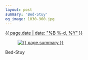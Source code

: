 ```yaml
---
layout: post
summary: 'Bed-Stuy'
og_image: 1030-960.jpg
---
```


<p>
 <time>
  <a href="/1030">
   {{ page.date | date: "%B %-d, %Y" }}
  </a>
 </time>
 <a href="/1030">
  <figure data-taken="10/25/2019">
   <img alt="{{ page.summary }}" sizes="(min-width: 700px) 50vw, calc(100vw - 2rem)" src="{{ site.assets_url }}/1030-480.jpg" srcset="{{ site.assets_url }}/1030-240.jpg 240w, {{ site.assets_url }}/1030-480.jpg 480w, {{ site.assets_url }}/1030-720.jpg 720w, {{ site.assets_url }}/1030-960.jpg 960w"/>
  </figure>
 </a>
 <span>
  Bed-Stuy
 </span>
</p>
